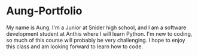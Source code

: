 # Aung-Portfolio
My name is Aung. I'm a Junior at Snider high school, and I am a software development student at Anthis where I will learn Python. I'm new to coding, so much of this course will probably be very challenging. I hope to enjoy this class and am looking forward to learn how to code.
